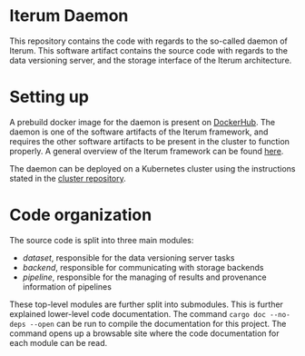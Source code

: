 # Iterum Daemon

This repository contains the code with regards to the so-called daemon of Iterum. This software artifact contains the source code with regards to the data versioning server, and the storage interface of the Iterum architecture. 

# Setting up
 
A prebuild docker image for the daemon is present on [DockerHub](https://hub.docker.com/u/iterum). The daemon is one of the software artifacts of the Iterum framework, and requires the other software artifacts to be present in the cluster to function properly. A general overview of the Iterum framework can be found [here](https://github.com/iterum-provenance/iterum). 

The daemon can be deployed on a Kubernetes cluster using the instructions stated in the [cluster repository](https://github.com/iterum-provenance/cluster). 


# Code organization

The source code is split into three main modules:
* *dataset*, responsible for the data versioning server tasks
* *backend*, responsible for communicating with storage backends
* *pipeline*, responsible for the managing of results and provenance information of pipelines

These top-level modules are further split into submodules. This is further explained lower-level code documentation. The command `cargo doc --no-deps --open` can be run to compile the documentation for this project. The command opens up a browsable site where the code documentation for each module can be read.